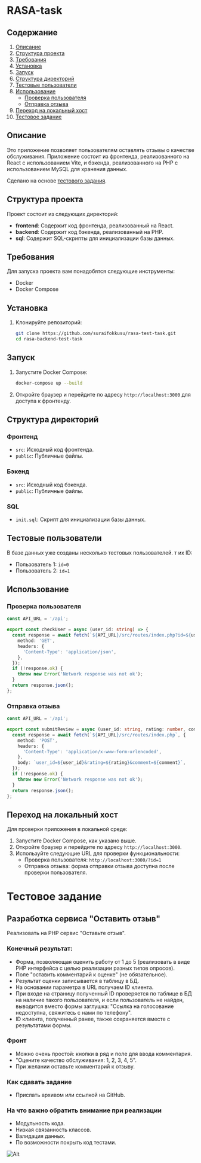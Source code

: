 # RASA-task

## Содержание

1. [Описание](#описание)
2. [Структура проекта](#структура-проекта)
3. [Требования](#требования)
4. [Установка](#установка)
5. [Запуск](#запуск)
6. [Структура директорий](#структура-директорий)
7. [Тестовые пользователи](#тестовые-пользователи)
8. [Использование](#использование)
    - [Проверка пользователя](#проверка-пользователя)
    - [Отправка отзыва](#отправка-отзыва)
9. [Переход на локальный хост](#переход-на-локальный-хост)
10. [Тестовое задание](#тестовое-задание)
## Описание

Это приложение позволяет пользователям оставлять отзывы о качестве обслуживания. Приложение состоит из фронтенда, реализованного на React с использованием Vite, и бэкенда, реализованного на PHP с использованием MySQL для хранения данных.

Сделано на основе [тестового задания](#тестовое-задание). 

## Структура проекта

Проект состоит из следующих директорий:

- **frontend**: Содержит код фронтенда, реализованный на React.
- **backend**: Содержит код бэкенда, реализованный на PHP.
- **sql**: Содержит SQL-скрипты для инициализации базы данных.

## Требования

Для запуска проекта вам понадобятся следующие инструменты:

- Docker
- Docker Compose

## Установка

1. Клонируйте репозиторий:

   ```sh
   git clone https://github.com/suraifokkusu/rasa-test-task.git
   cd rasa-backend-test-task
   ```

## Запуск

1. Запустите Docker Compose:

   ```sh
   docker-compose up --build
   ```

2. Откройте браузер и перейдите по адресу `http://localhost:3000` для доступа к фронтенду.

## Структура директорий

### Фронтенд

- `src`: Исходный код фронтенда.
- `public`: Публичные файлы.

### Бэкенд

- `src`: Исходный код бэкенда.
- `public`: Публичные файлы.

### SQL

- `init.sql`: Скрипт для инициализации базы данных.

## Тестовые пользователи

В базе данных уже созданы несколько тестовых пользователей. т их ID:

- Пользователь 1: `id=0`
- Пользователь 2: `id=1`
## Использование

### Проверка пользователя

```typescript
const API_URL = '/api';

export const checkUser = async (user_id: string) => {
  const response = await fetch(`${API_URL}/src/routes/index.php?id=${user_id}`, {
    method: 'GET',
    headers: {
      'Content-Type': 'application/json',
    },
  });
  if (!response.ok) {
    throw new Error('Network response was not ok');
  }
  return response.json();
};
```

### Отправка отзыва

```typescript
const API_URL = '/api';

export const submitReview = async (user_id: string, rating: number, comment: string) => {
  const response = await fetch(`${API_URL}/src/routes/index.php`, {
    method: 'POST',
    headers: {
      'Content-Type': 'application/x-www-form-urlencoded',
    },
    body: `user_id=${user_id}&rating=${rating}&comment=${comment}`,
  });
  if (!response.ok) {
    throw new Error('Network response was not ok');
  }
  return response.json();
};
```
## Переход на локальный хост

Для проверки приложения в локальной среде:

1. Запустите Docker Compose, как указано выше.
2. Откройте браузер и перейдите по адресу `http://localhost:3000`.
3. Используйте следующие URL для проверки функциональности:
   - Проверка пользователя: `http://localhost:3000/?id=1`
   - Отправка отзыва: форма отправки отзыва доступна после проверки пользователя.

# Тестовое задание

## Разработка сервиса "Оставить отзыв"

Реализовать на PHP сервис "Оставьте отзыв".

### Конечный результат:

- Форма, позволяющая оценить работу от 1 до 5 (реализовать в виде PHP интерфейса с целью реализации разных типов опросов).
- Поле "оставить комментарий к оценке" (не обязательное).
- Результат оценки записывается в таблицу в БД.
- На основании параметра в URL получаем ID клиента.
- При входе на страницу полученный ID проверяется по таблице в БД на наличие такого пользователя, и если пользователь не найден, выводится вместо формы заглушка: "Ссылка на голосование недоступна, свяжитесь с нами по телефону".
- ID клиента, полученный ранее, также сохраняется вместе с результатами формы.

### Фронт

- Можно очень простой: кнопки в ряд и поле для ввода комментария.
- "Оцените качество обслуживания: 1, 2, 3, 4, 5".
- При желании оставьте комментарий к отзыву.

### Как сдавать задание

- Прислать архивом или ссылкой на GitHub.

### На что важно обратить внимание при реализации

- Модульность кода.
- Низкая связанность классов.
- Валидация данных.
- По возможности покрыть код тестами.

![Alt](https://repobeats.axiom.co/api/embed/66b3cb1d03bece2f75b6cc95aa5fa5445f00aa2f.svg "Repobeats analytics image")